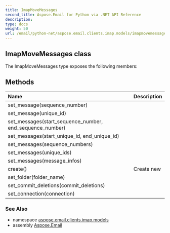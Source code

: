 ```yaml
---
title: ImapMoveMessages
second_title: Aspose.Email for Python via .NET API Reference
description: 
type: docs
weight: 50
url: /email/python-net/aspose.email.clients.imap.models/imapmovemessages/
---
```


## ImapMoveMessages class



The ImapMoveMessages type exposes the following members:
## Methods
| Name | Description |
| :- | :- |
|set_message(sequence_number)|  |
|set_message(unique_id)|  |
|set_messages(start_sequence_number, end_sequence_number)|  |
|set_messages(start_unique_id, end_unique_id)|  |
|set_messages(sequence_numbers)|  |
|set_messages(unique_ids)|  |
|set_messages(message_infos)|  |
|create()|Create new|
|set_folder(folder_name)|  |
|set_commit_deletions(commit_deletions)|  |
|set_connection(connection)|  |

### See Also

* namespace [aspose.email.clients.imap.models](/email/python-net/aspose.email.clients.imap.models/)
* assembly [Aspose.Email](/slides/python-net/)

